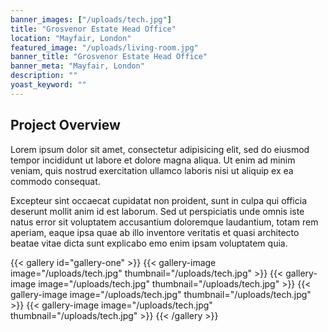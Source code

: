 ```yaml
---
banner_images: ["/uploads/tech.jpg"]
title: "Grosvenor Estate Head Office"
location: "Mayfair, London"
featured_image: "/uploads/living-room.jpg"
banner_title: "Grosvenor Estate Head Office"
banner_meta: "Mayfair, London"
description: ""
yoast_keyword: ""
---
```


## Project Overview

Lorem ipsum dolor sit amet, consectetur adipisicing elit, sed do eiusmod tempor incididunt ut labore et dolore magna aliqua. Ut enim ad minim veniam, quis nostrud exercitation ullamco laboris nisi ut aliquip ex ea commodo consequat. 

Excepteur sint occaecat cupidatat non proident, sunt in culpa qui officia deserunt mollit anim id est laborum. Sed ut perspiciatis unde omnis iste natus error sit voluptatem accusantium doloremque laudantium, totam rem aperiam, eaque ipsa quae ab illo inventore veritatis et quasi architecto beatae vitae dicta sunt explicabo emo enim ipsam voluptatem quia.

{{< gallery id="gallery-one" >}}
    {{< gallery-image image="/uploads/tech.jpg" thumbnail="/uploads/tech.jpg" >}}
    {{< gallery-image image="/uploads/tech.jpg" thumbnail="/uploads/tech.jpg" >}}
    {{< gallery-image image="/uploads/tech.jpg" thumbnail="/uploads/tech.jpg" >}}
    {{< gallery-image image="/uploads/tech.jpg" thumbnail="/uploads/tech.jpg" >}}
{{< /gallery >}}